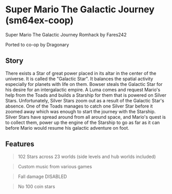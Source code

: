 # Super Mario The Galactic Journey (sm64ex-coop)
Super Mario The Galactic Journey Romhack by Fares242

Ported to co-op by Dragonary

## Story

There exists a Star of great power placed in its altar in the center of the universe.
It is called the "Galactic Star". It balances the spatial activity especially for planets with life on them.
Bowser steals the Galactic Star for his desire for an intergalactic empire. 
A Luma comes and request Mario's help from the Toads and builds a Starship for them that is powered on Silver Stars. 
Unfortunately, Silver Stars zoom out as a result of the Galactic Star's absence. 
One of the Toads manages to catch one Silver Star before it zoomed away which was enough to start the journey with the Starship. 
Silver Stars have spread around from all around space, and Mario's quest is to collect them, power up the engine of the Starship to go as far as it can before Mario would resume his galactic adventure on foot.

## Features

> 102 Stars across 23 worlds (side levels and hub worlds included)

> Custom music from various games

> Fall damage DISABLED

> No 100 coin stars
